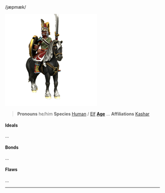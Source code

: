 /jæpmæk/

![Pasha Yapmak](../../_assets/people/kashar/Yapmak.png)

> **Pronouns** he/him
> **Species** [Human](../../Species/Homonids/Human.md) / [Elf](../../Species/Homonids/Elf.md)
> **[Age](../../Species/Ageing.md)** ...
> **Affiliations** [Kashar](../../Locations/Kashar/Kashar.md)

#### Ideals
...

#### Bonds
...

#### Flaws
...

---